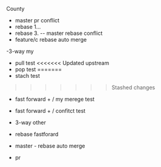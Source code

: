 County
- master pr conflict
- rebase 1...
- rebase 3.
-- master rebase conflict
- feature/c rebase auto merge


-3-way my

- pull test
<<<<<<< Updated upstream
- pop test
=======
- stach test
>>>>>>> Stashed changes



- fast forward + / my merege test
- fast forward + / confitct test
- 3-way other

- rebase fastforard
- master - rebase auto merge

- pr 
